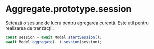 # Aggregate.prototype.session

Setează o sesiune de lucru pentru agregarea curentă. Este util pentru realizarea de tranzacții.

```javascript
const session = await Model.startSession();
await Model.aggregate(..).session(session);
```
